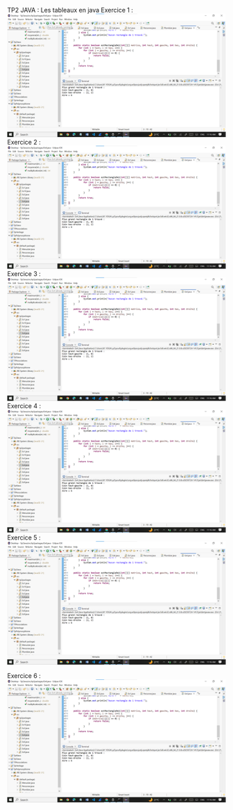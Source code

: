 TP2 JAVA :
Les tableaux en java 
Exercice 1 :
![image alt](https://github.com/laouysalma/Tp2Java/blob/main/image.png?raw=true)
Exercice 2 :
![image alt](https://github.com/laouysalma/Tp2Java/blob/main/image.png?raw=true)
Exercice 3 :
![image alt](https://github.com/laouysalma/Tp2Java/blob/main/image.png?raw=true)
Exercice 4 :
![image alt](https://github.com/laouysalma/Tp2Java/blob/main/image.png?raw=true)
Exercice 5 :
![image alt](https://github.com/laouysalma/Tp2Java/blob/main/image.png?raw=true)

Exercice 6 :
![image alt](https://github.com/laouysalma/Tp2Java/blob/main/image.png?raw=true)

